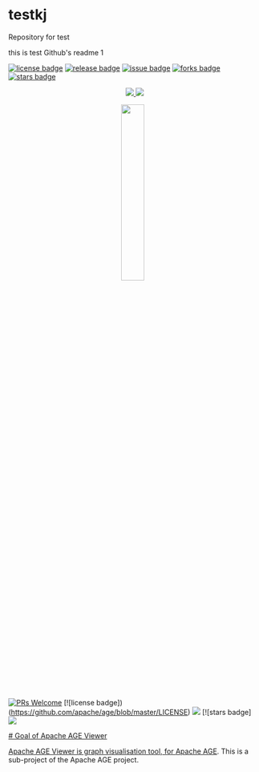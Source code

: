 # testkj
Repository for test

this is test Github's readme 1

[![license badge](https://img.shields.io/github/license/apache/age)](https://github.com/apache/age/blob/master/LICENSE)
[![release badge](https://img.shields.io/github/v/release/apache/age)](https://github.com/apache/age/releases)
[![issue badge](https://img.shields.io/github/issues/apache/age)](https://github.com/apache/age/issues)
[![forks badge](https://img.shields.io/github/forks/apache/age)](https://github.com/apache/age/network/members)
[![stars badge](https://img.shields.io/github/stars/apache/age)](https://github.com/apache/age/stargazers)
<p align="center">                                                                                                    
  <a href="https://github.com/apache/age/blob/master/LICENSE">
    <img src="https://img.shields.io/github/license/apache/age-viewer"/>
  </a>
 
  <a href="https://github.com/apache/age/stargazers">
    <img src="https://img.shields.io/github/stars/apache/age-viewer"/>
  </a>  
  
  </p>
  
<p align="center">
     <img src="https://age.apache.org/age-manual/master/_static/logo.png" width="30%" height="30%">
    &nbsp;
</P>


</p>
  
[![PRs Welcome](https://img.shields.io/badge/PRs-welcome-brightgreen.svg?style=flat-square)](http://makeapullrequest.com)
[![license badge])(https://github.com/apache/age/blob/master/LICENSE)
    <img src="https://img.shields.io/github/license/apache/age-viewer"/>
[![stars badge]
  <a href="https://github.com/apache/age/stargazers">
    <img src="https://img.shields.io/github/stars/apache/age-viewer"/>
</p>
# Goal of Apache AGE Viewer

Apache AGE Viewer is graph visualisation tool, for [Apache AGE](https://age.apache.org/#). 
This is a sub-project of the Apache AGE project.
